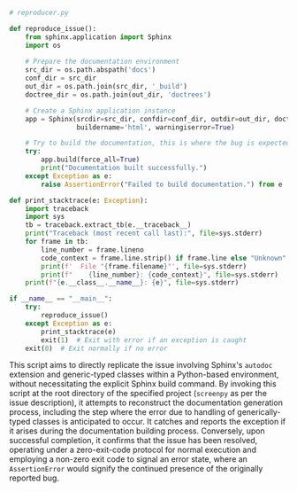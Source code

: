 ```python
# reproducer.py

def reproduce_issue():
    from sphinx.application import Sphinx
    import os
    
    # Prepare the documentation environment
    src_dir = os.path.abspath('docs')
    conf_dir = src_dir
    out_dir = os.path.join(src_dir, '_build')
    doctree_dir = os.path.join(out_dir, 'doctrees')

    # Create a Sphinx application instance
    app = Sphinx(srcdir=src_dir, confdir=conf_dir, outdir=out_dir, doctreedir=doctree_dir,
                 buildername='html', warningiserror=True)

    # Try to build the documentation, this is where the bug is expected to manifest
    try:
        app.build(force_all=True)
        print("Documentation built successfully.")
    except Exception as e:
        raise AssertionError("Failed to build documentation.") from e

def print_stacktrace(e: Exception):
    import traceback
    import sys
    tb = traceback.extract_tb(e.__traceback__)
    print("Traceback (most recent call last):", file=sys.stderr)
    for frame in tb:
        line_number = frame.lineno
        code_context = frame.line.strip() if frame.line else "Unknown"
        print(f'  File "{frame.filename}"', file=sys.stderr)
        print(f"    {line_number}: {code_context}", file=sys.stderr)
    print(f"{e.__class__.__name__}: {e}", file=sys.stderr)

if __name__ == "__main__":
    try:
        reproduce_issue()
    except Exception as e:
        print_stacktrace(e)
        exit(1)  # Exit with error if an exception is caught
    exit(0)  # Exit normally if no error
```

This script aims to directly replicate the issue involving Sphinx's `autodoc` extension and generic-typed classes within a Python-based environment, without necessitating the explicit Sphinx build command. By invoking this script at the root directory of the specified project (`screenpy` as per the issue description), it attempts to reconstruct the documentation generation process, including the step where the error due to handling of generically-typed classes is anticipated to occur. It catches and reports the exception if it arises during the documentation building process. Conversely, upon successful completion, it confirms that the issue has been resolved, operating under a zero-exit-code protocol for normal execution and employing a non-zero exit code to signal an error state, where an `AssertionError` would signify the continued presence of the originally reported bug.